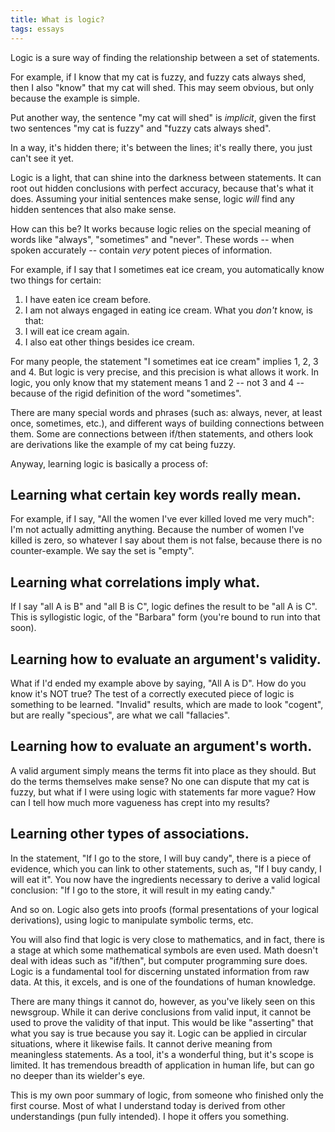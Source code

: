 ```yaml
---
title: What is logic?
tags: essays
---
```


Logic is a sure way of finding the relationship between a set of
statements.

For example, if I know that my cat is fuzzy, and fuzzy cats always shed,
then I also "know" that my cat will shed.  This may seem obvious, but
only because the example is simple.

Put another way, the sentence "my cat will shed" is *implicit*, given the
first two sentences "my cat is fuzzy" and "fuzzy cats always shed".

In a way, it's hidden there; it's between the lines; it's really there,
you just can't see it yet.

Logic is a light, that can shine into the darkness between statements.
It can root out hidden conclusions with perfect accuracy, because that's
what it does.  Assuming your initial sentences make sense, logic *will*
find any hidden sentences that also make sense.

How can this be?  It works because logic relies on the special meaning
of words like "always", "sometimes" and "never".  These words -- when
spoken accurately -- contain *very* potent pieces of information.

For example, if I say that I sometimes eat ice cream, you automatically
know two things for certain:

1. I have eaten ice cream before.
1. I am not always engaged in eating ice cream.  What you *don't* know,
is that:
1. I will eat ice cream again.
1. I also eat other things besides ice cream.

For many people, the statement "I sometimes eat ice cream" implies 1, 2,
3 and 4.  But logic is very precise, and this precision is what allows
it work.  In logic, you only know that my statement means 1 and 2 -- not
3 and 4 -- because of the rigid definition of the word "sometimes".

There are many special words and phrases (such as: always, never, at
least once, sometimes, etc.), and different ways of building connections
between them.  Some are connections between if/then statements, and
others look are derivations like the example of my cat being fuzzy.

Anyway, learning logic is basically a process of:

## Learning what certain key words really mean.

For example, if I say, "All the women I've ever killed loved me very
much": I'm not actually admitting anything.  Because the number of women
I've killed is zero, so whatever I say about them is not false, because
there is no counter-example.  We say the set is "empty".

## Learning what correlations imply what.

If I say "all A is B" and "all B is C", logic defines the result to be
"all A is C".  This is syllogistic logic, of the "Barbara" form (you're
bound to run into that soon).

## Learning how to evaluate an argument's validity.

What if I'd ended my example above by saying, "All A is D".  How do you
know it's NOT true?  The test of a correctly executed piece of logic is
something to be learned.  "Invalid" results, which are made to look
"cogent", but are really "specious", are what we call "fallacies".

## Learning how to evaluate an argument's worth.

A valid argument simply means the terms fit into place as they should.
But do the terms themselves make sense?  No one can dispute that my cat
is fuzzy, but what if I were using logic with statements far more vague?
How can I tell how much more vagueness has crept into my results?

## Learning other types of associations.

In the statement, "If I go to the store, I will buy candy", there is a
piece of evidence, which you can link to other statements, such as, "If
I buy candy, I will eat it".  You now have the ingredients necessary to
derive a valid logical conclusion: "If I go to the store, it will result
in my eating candy."

And so on.  Logic also gets into proofs (formal presentations of your
logical derivations), using logic to manipulate symbolic terms, etc.

You will also find that logic is very close to mathematics, and in fact,
there is a stage at which some mathematical symbols are even used.  Math
doesn't deal with ideas such as "if/then", but computer programming sure
does.  Logic is a fundamental tool for discerning unstated information
from raw data.  At this, it excels, and is one of the foundations of
human knowledge.

There are many things it cannot do, however, as you've likely seen on
this newsgroup.  While it can derive conclusions from valid input, it
cannot be used to prove the validity of that input.  This would be like
"asserting" that what you say is true because you say it.  Logic can be
applied in circular situations, where it likewise fails.  It cannot
derive meaning from meaningless statements.  As a tool, it's a wonderful
thing, but it's scope is limited.  It has tremendous breadth of
application in human life, but can go no deeper than its wielder's eye.

This is my own poor summary of logic, from someone who finished only the
first course.  Most of what I understand today is derived from other
understandings (pun fully intended).  I hope it offers you something.


